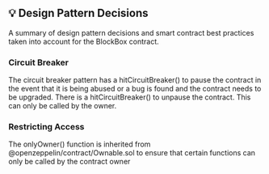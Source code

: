 ## 💡 Design Pattern Decisions

A summary of design pattern decisions and smart contract best practices taken into account for the BlockBox contract.

### Circuit Breaker

The circuit breaker pattern has a hitCircuitBreaker() to pause the contract in the event that it is being abused or a bug is found and the contract needs to be upgraded. There is a hitCircuitBreaker() to unpause the contract. This can only be called by the owner.

### Restricting Access

The onlyOwner() function is inherited from @openzeppelin/contract/Ownable.sol to ensure that certain functions can only be called by the contract owner
